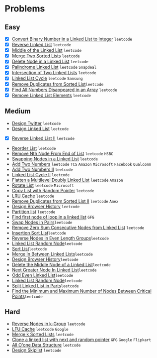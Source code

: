 # Problems

## Easy
- [X] [Convert Binary Number in a Linked List to Integer](https://leetcode.com/problems/convert-binary-number-in-a-linked-list-to-integer/) `leetcode`
- [X] [Reverse Linked List](https://leetcode.com/problems/reverse-linked-list/) `leetcode`
- [X] [Middle of the Linked List](https://leetcode.com/problems/middle-of-the-linked-list/) `leetcode`
- [X] [Merge Two Sorted Lists](https://leetcode.com/problems/merge-two-sorted-lists/) `leetcode`
- [X] [Delete Node in a Linked List](https://leetcode.com/problems/delete-node-in-a-linked-list/) `leetcode`
- [X] [Palindrome Linked List](https://leetcode.com/problems/palindrome-linked-list/) `leetcode` `Snapdeal`
- [X] [Intersection of Two Linked Lists](https://leetcode.com/problems/intersection-of-two-linked-lists/) `leetcode`
- [X] [Linked List Cycle](https://leetcode.com/problems/linked-list-cycle/) `leetcode` `Samsung`
- [X] [Remove Duplicates from Sorted List](https://leetcode.com/problems/remove-duplicates-from-sorted-list/)`leetcode`
- [X] [Find All Numbers Disappeared in an Array](https://leetcode.com/problems/find-all-numbers-disappeared-in-an-array/) `leetcode`
- [X] [Remove Linked List Elements](https://leetcode.com/problems/remove-linked-list-elements/) `leetcode`

## Medium
- [Design Twitter](https://leetcode.com/problems/design-twitter/) `leetcode`
- [ Design Linked List](https://leetcode.com/problems/design-linked-list/) `leetcode`
- [X] [Reverse Linked List II](https://leetcode.com/problems/reverse-linked-list-ii/) `leetcode`
- [Reorder List](https://leetcode.com/problems/reorder-list/) `leetcode`
- [Remove Nth Node From End of List](https://leetcode.com/problems/remove-nth-node-from-end-of-list/) `leetcode` `HSBC`
- [Swapping Nodes in a Linked List](https://leetcode.com/problems/swapping-nodes-in-a-linked-list/) `leetcode`
- [Add Two Numbers](https://leetcode.com/problems/add-two-numbers/) `leetcode` `TCS` `Amazon` `Microsoft` `Facebook` `Qualcomm`
- [Add Two Numbers II](https://leetcode.com/problems/add-two-numbers-ii/) `leetcode`
- [Linked List Cycle II](https://leetcode.com/problems/linked-list-cycle-ii/) `leetcode`
- [Flatten a Multilevel Doubly Linked List](https://leetcode.com/problems/flatten-a-multilevel-doubly-linked-list/) `leetcode` `Amazon`
- [Rotate List](https://leetcode.com/problems/rotate-list/) `leetcode` `Microsoft`
- [Copy List with Random Pointer](https://leetcode.com/problems/copy-list-with-random-pointer/) `leetcode`
- [LRU Cache](https://leetcode.com/problems/lru-cache/) `leetcode`
- [Remove Duplicates from Sorted List II](https://leetcode.com/problems/remove-duplicates-from-sorted-list-ii/) `leetcode` `Amex`
- [Design Browser History](https://leetcode.com/problems/design-browser-history/) `leetcode`
- [Partition list](https://leetcode.com/problems/partition-list/) `leetcode`
- [Find first node of loop in a linked list](https://www.geeksforgeeks.org/find-first-node-of-loop-in-a-linked-list/) `GFG`
- [Swap Nodes in Pairs](https://leetcode.com/problems/swap-nodes-in-pairs/)`leetcode`
- [Remove Zero Sum Consecutive Nodes from Linked List](https://leetcode.com/problems/remove-zero-sum-consecutive-nodes-from-linked-list/) `leetcode`
- [Insertion Sort List](https://leetcode.com/problems/insertion-sort-list/)`leetcode`
- [ Reverse Nodes in Even Length Groups](https://leetcode.com/problems/reverse-nodes-in-even-length-groups/)`leetcode` 
- [ Linked List Random Node](https://leetcode.com/problems/linked-list-random-node/)`leetcode`
- [Sort List](https://leetcode.com/problems/sort-list/)`leetcode`
- [ Merge In Between Linked Lists](https://leetcode.com/problems/merge-in-between-linked-lists/)`leetcode`
- [Design Browser History](https://leetcode.com/problems/design-browser-history/)`leetcode`
- [Delete the Middle Node of a Linked List](https://leetcode.com/problems/delete-the-middle-node-of-a-linked-list/)`leetcode`
- [Next Greater Node In Linked List](https://leetcode.com/problems/next-greater-node-in-linked-list/)`leetcode`
- [ Odd Even Linked List](https://leetcode.com/problems/odd-even-linked-list/)`leetcode`
- [Linked List Random Node](https://leetcode.com/problems/linked-list-random-node/)`leetcode`
- [Split Linked List in Parts](https://leetcode.com/problems/split-linked-list-in-parts/)`leetcode`
- [ Find the Minimum and Maximum Number of Nodes Between Critical Points](https://leetcode.com/problems/find-the-minimum-and-maximum-number-of-nodes-between-critical-points/)`leetcode`

## Hard
- [Reverse Nodes in k-Group](https://leetcode.com/problems/reverse-nodes-in-k-group/) `leetcode`
- [LFU Cache](https://leetcode.com/problems/lfu-cache/) `leetcode` `Google`
- [Merge k Sorted Lists](https://leetcode.com/problems/merge-k-sorted-lists/) `leetcode`
- [Clone a linked list with next and random pointer](https://www.geeksforgeeks.org/clone-linked-list-next-random-pointer-o1-space/) `GFG` `Google` `Flipkart`
- [All O'one Data Structure](https://leetcode.com/problems/all-oone-data-structure/) `leetcode`
- [Design Skiplist](https://leetcode.com/problems/design-skiplist/) `leetcode`

